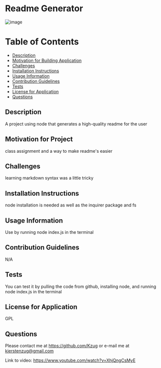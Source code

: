 # Readme Generator

![image](https://img.shields.io/badge/License-GPL-red)

# Table of Contents

- [Description](#description)
- [Motivation for Building Application](#motivation-for-project)
- [Challenges](#challenges)
- [Installation Instructions](#installation-instructions)
- [Usage Information](#usage-information)
- [Contribution Guidelines](#contribution-guidelines)
- [Tests](#tests)
- [License for Application](#license-for-application)
- [Questions](#questions)

## Description

A project using node that generates a high-quality readme for the user

## Motivation for Project

class assignment and a way to make readme's easier

## Challenges

learning markdown syntax was a little tricky

## Installation Instructions

node installation is needed as well as the inquirer package and fs

## Usage Information

Use by running node index.js in the terminal

## Contribution Guidelines

N/A

## Tests

You can test it by pulling the code from github, installing node, and running node index.js in the terminal

## License for Application

GPL

## Questions

Please contact me at https://github.com/Kzug or e-mail me at kierstenzug@gmail.com

Link to video: https://www.youtube.com/watch?v=XhjQngCsMyE